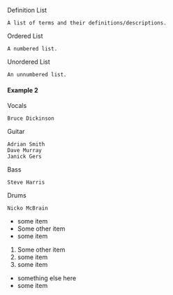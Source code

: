 Definition List

    A list of terms and their definitions/descriptions.
Ordered List

    A numbered list.
Unordered List

    An unnumbered list.

#### Example 2

Vocals

    Bruce Dickinson
Guitar

    Adrian Smith
    Dave Murray
    Janick Gers
Bass

    Steve Harris
Drums

    Nicko McBrain

  * some item
  * Some other item
  * some item

  1. Some other item
  2. some item
  3. some item

  * something else here
  * some item
